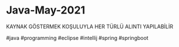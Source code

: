 # Java-May-2021
KAYNAK GÖSTERMEK KOŞULUYLA HER TÜRLÜ ALINTI YAPILABİLİR

#java
#programming
#eclipse
#intellij
#spring
#springboot
